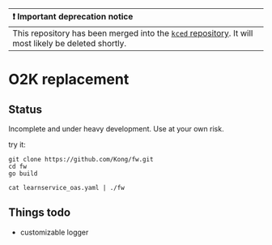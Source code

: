 | :exclamation:  Important deprecation notice |
|:---------------------------|
| This repository has been merged into the [`kced` repository](https://github.com/Kong/kced/). It will most likely be deleted shortly. |


# O2K replacement

## Status

Incomplete and under heavy development. Use at your own risk.

try it:
```shell
git clone https://github.com/Kong/fw.git
cd fw
go build

cat learnservice_oas.yaml | ./fw
```

## Things todo

- customizable logger
